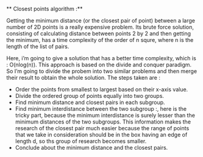 ** Closest points algorithm :**

Getting the minimum distance (or the closest pair of point) between a large number of 2D points is a really expensive problem. Its brute force solution, consisting of calculating distance between points 2 by 2 and then getting the minimum, has a time complexity of the order of n squre, where n is the length of the list of pairs.

Here, i’m going to give a solution that has a better time complexity, which is : O(nlog(n)). This approach is based on the divide and conquer paradigm. So I’m going to divide the probem into two similar problems and then merge their result to obtain the whole solution. The steps taken are :
- Order the points from smallest to largest based on their x-axis value.
- Divide the ordered group of points equally into two groups.
- Find minimum distance and closest pairs in each subgroup.
- Find minimum interdistance between the two subgroup :, here is the tricky part, because the minimum interdistance is surely lesser than the minimum distances of the two subgroups. This information makes the research of the closest pair much easier because the range of points that we take in consideration should be in the box having an edge of length d, so ths group of research becomes smaller.
- Conclude about the minimum distance and the closest pairs.
